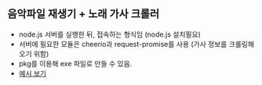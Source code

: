## 음악파일 재생기 + 노래 가사 크롤러

- node.js 서버를 실행한 뒤, 접속하는 형식임 (node.js 설치필요)
- 서버에 필요한 모듈은 cheerio과 request-promise를 사용 (가사 정보를 크롤링해 오기 위함)
- pkg를 이용해 exe 파일로 만들 수 있음.
- [예시 보기](https://esctabcapslock.github.io/jsmusicplayer/assets/)
